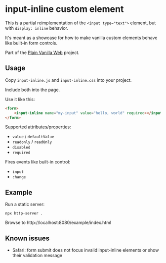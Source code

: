 # input-inline custom element

This is a partial reimplementation of the `<input type="text">` element, but with `display: inline` behavior.

It's meant as a showcase for how to make vanilla custom elements behave like built-in form controls.

Part of the [Plain Vanilla Web](https://plainvanillaweb.com) project.

## Usage

Copy `input-inline.js` and `input-inline.css` into your project.

Include both into the page.

Use it like this:

```html
<form>
    <input-inline name="my-input" value="hello, world" required></input-inline>
</form>
```

Supported attributes/properties:
- `value` / `defaultValue`
- `readonly` / `readOnly`
- `disabled`
- `required`

Fires events like built-in control:
- `input`
- `change`

## Example

Run a static server:

`npx http-server .`

Browse to http://localhost:8080/example/index.html

## Known issues

- Safari: form submit does not focus invalid input-inline elements or show their validation message
